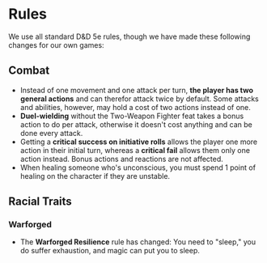 # Rules

We use all standard D&D 5e rules, though we have made these following changes for our own games:

## Combat

- Instead of one movement and one attack per turn, **the player has two general actions** and can therefor attack twice by default. Some attacks and abilities, however, may hold a cost of two actions instead of one.
- **Duel-wielding** without the Two-Weapon Fighter feat takes a bonus action to do per attack, otherwise it doesn't cost anything and can be done every attack.
- Getting a **critical success on initiative rolls** allows the player one more action in their initial turn, whereas a **critical fail** allows them only one action instead. Bonus actions and reactions are not affected.
- When healing someone who's unconscious, you must spend 1 point of healing on the character if they are unstable.

## Racial Traits

### Warforged

- The **Warforged Resilience** rule has changed: You need to "sleep," you do suffer exhaustion, and magic can put you to sleep.
